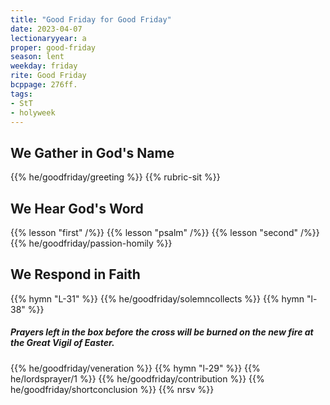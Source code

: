 ```yaml
---
title: "Good Friday for Good Friday"
date: 2023-04-07
lectionaryyear: a
proper: good-friday
season: lent
weekday: friday
rite: Good Friday
bcppage: 276ff.
tags:
- StT
- holyweek
---
```

## We Gather in God's Name
{{% he/goodfriday/greeting %}}
{{% rubric-sit %}}
## We Hear God's Word
{{% lesson "first" /%}}
{{% lesson "psalm" /%}}
{{% lesson "second" /%}}
{{% he/goodfriday/passion-homily %}}
## We Respond in Faith
{{% hymn "L-31" %}}
{{% he/goodfriday/solemncollects %}}
{{% hymn "l-38" %}}
##### Prayers left in the box before the cross will be burned on the new fire at the Great Vigil of Easter.
{{% he/goodfriday/veneration %}}
{{% hymn "l-29" %}}
{{% he/lordsprayer/1 %}}
{{% he/goodfriday/contribution %}}
{{% he/goodfriday/shortconclusion %}}
{{% nrsv %}}


